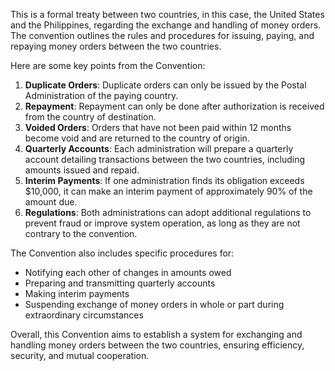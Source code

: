 This is a formal treaty between two countries, in this case, the United States and the Philippines, regarding the exchange and handling of money orders. The convention outlines the rules and procedures for issuing, paying, and repaying money orders between the two countries.

Here are some key points from the Convention:

1. **Duplicate Orders**: Duplicate orders can only be issued by the Postal Administration of the paying country.
2. **Repayment**: Repayment can only be done after authorization is received from the country of destination.
3. **Voided Orders**: Orders that have not been paid within 12 months become void and are returned to the country of origin.
4. **Quarterly Accounts**: Each administration will prepare a quarterly account detailing transactions between the two countries, including amounts issued and repaid.
5. **Interim Payments**: If one administration finds its obligation exceeds $10,000, it can make an interim payment of approximately 90% of the amount due.
6. **Regulations**: Both administrations can adopt additional regulations to prevent fraud or improve system operation, as long as they are not contrary to the convention.

The Convention also includes specific procedures for:

* Notifying each other of changes in amounts owed
* Preparing and transmitting quarterly accounts
* Making interim payments
* Suspending exchange of money orders in whole or part during extraordinary circumstances

Overall, this Convention aims to establish a system for exchanging and handling money orders between the two countries, ensuring efficiency, security, and mutual cooperation.